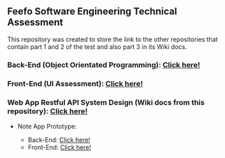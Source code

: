 ## Feefo Software Engineering Technical Assessment

  This repository was created to store the link to the other repositories that contain part 1 and 2 of the test and also part 3 in its Wiki docs. 

  ### Back-End (Object Orientated Programming): [Click here!](https://github.com/julianoferrrone12/JobTitleNormalizer)
  
  ### Front-End (UI Assessment): [Click here!](https://github.com/julianoferrrone12/ui-assessment-master)

  ### Web App Restful API System Design (Wiki docs from this repository): [Click here!](https://github.com/julianoferrrone12/Wiki_Note_APP/wiki)

  * Note App Prototype:
    
     * Back-End: [Click here!](https://github.com/julianoferrrone12/Note-App)
     * Front-End: [Click here!](https://github.com/julianoferrrone12/Note_App_Front)
